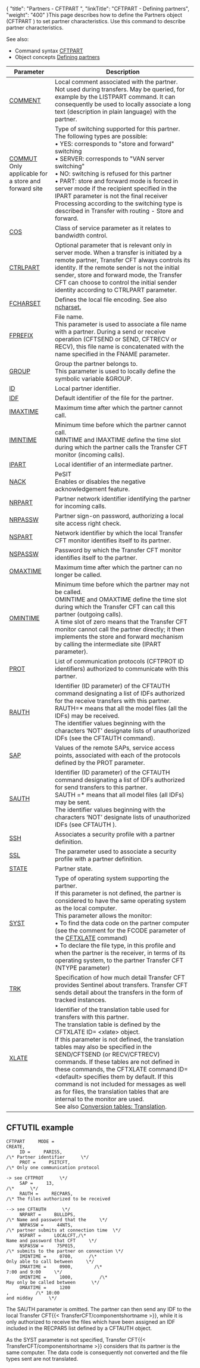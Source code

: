 {
    "title": "Partners - CFTPART ",
    "linkTitle": "CFTPART - Defining partners",
    "weight": "400"
}This page describes how to define the Partners object (CFTPART ) to set partner
characteristics. Use this command to describe partner characteristics.

See also:

- Command syntax
    [CFTPART](../../../command_summary#CFTPART)
- Object concepts
    [Defining partners]()


| Parameter  | Description  |
| --- | --- |
| <a href="../../../command_summary/parameter_intro/comment">COMMENT</a>  | Local comment associated with the partner.<br/> Not used during transfers. May be queried, for example by the LISTPART command. It can consequently be used to locally associate a long text (description in plain language) with the partner. |
| <a href="../../../command_summary/parameter_intro/commut">COMMUT</a> <br/> Only applicable for a store and forward site | Type of switching supported for this partner.<br/> The following types are possible:<br/> • YES: corresponds to "store and forward" switching<br/> • SERVER: corresponds to "VAN server switching"<br/> • NO: switching is refused for this partner<br/> • PART: store and forward mode is forced in server mode if the recipient specified in the IPART parameter is not the final receiver<br/> Processing according to the switching type is described in Transfer with routing - Store and forward. |
| <a href="">COS</a>  | Class of service parameter as it relates to bandwidth control.  |
| <a href="../../../command_summary/parameter_intro/ctrlpart">CTRLPART</a> | Optional parameter that is relevant only in server mode. When a transfer is initiated by a remote partner, Transfer CFT always controls its identity. If the remote sender is not the initial sender, store and forward mode, the Transfer CFT can choose to control the initial sender identity according to CTRLPART parameter.  |
| <a href="../../../command_summary/parameter_intro/fcharset">FCHARSET</a>  | Defines the local file encoding. See also <a href="../../../command_summary/parameter_intro/ncharset">ncharset.</a>  |
| <a href="../../../command_summary/parameter_intro/fprefix">FPREFIX</a> | File name.<br/> This parameter is used to associate a file name with a partner. During a send or receive operation (CFTSEND or SEND, CFTRECV or RECV), this file name is concatenated with the name specified in the FNAME parameter. |
| <a href="../../../command_summary/parameter_intro/group">GROUP</a>  | Group the partner belongs to.<br/> This parameter is used to locally define the symbolic variable &amp;GROUP. |
| <a href="../../../command_summary/parameter_intro/id">ID</a>  | Local partner identifier. |
| <a href="../../../command_summary/parameter_intro/idf">IDF</a>  | Default identifier of the file for the partner. |
| <a href="../../../command_summary/parameter_intro/imaxtime">IMAXTIME</a> | Maximum time after which the partner cannot call. |
| <a href="">IMINTIME</a>  | Minimum time before which the partner cannot call.<br/> IMINTIME and IMAXTIME define the time slot during which the partner calls the Transfer CFT monitor (incoming calls). |
| <a href="../../../command_summary/parameter_intro/ipart">IPART</a> | Local identifier of an intermediate partner. |
| <a href="../../../command_summary/parameter_intro/nack">NACK</a>  | PeSIT<br/> Enables or disables the negative acknowledgement feature. |
| <a href="../../../command_summary/parameter_intro/npart">NRPART</a> | Partner network identifier identifying the partner for incoming calls. |
| <a href="../../../command_summary/parameter_intro/nrpassw">NRPASSW</a>  | Partner sign-on password, authorizing a local site access right check. |
| <a href="../../../command_summary/parameter_intro/nspart">NSPART</a>  | Network identifier by which the local Transfer CFT monitor identifies itself to its partner. |
| <a href="../../../command_summary/parameter_intro/nspassw">NSPASSW</a> | Password by which the Transfer CFT monitor identifies itself to the partner. |
| <a href="../../../command_summary/parameter_intro/omaxtime">OMAXTIME</a> | Maximum time after which the partner can no longer be called. |
| <a href="../../../command_summary/parameter_intro/omintime">OMINTIME</a>  | Minimum time before which the partner may not be called.<br/> OMINTIME and OMAXTIME define the time slot during which the Transfer CFT can call this partner (outgoing calls).<br/> A time slot of zero means that the Transfer CFT monitor cannot call the partner directly; it then implements the store and forward mechanism by calling the intermediate site (IPART parameter). |
| <a href="../../../command_summary/parameter_intro/prot">PROT</a>  | List of communication protocols (CFTPROT ID identifiers) authorized to communicate with this partner. |
| <a href="../../../command_summary/parameter_intro/rauth">RAUTH</a>  | Identifier (ID parameter) of the CFTAUTH command designating a list of IDFs authorized for the receive transfers with this partner.<br/> RAUTH=* means that all the model files (all the IDFs) may be received.<br/> The identifier values beginning with the characters ‘NOT’ designate lists of unauthorized IDFs (see the CFTAUTH command). |
| <a href="../../../command_summary/parameter_intro/sap">SAP</a>  | Values of the remote SAPs, service access points, associated with each of the protocols defined by the PROT parameter. |
| <a href="../../../command_summary/parameter_intro/sauth">SAUTH</a>  | Identifier (ID parameter) of the CFTAUTH command designating a list of IDFs authorized for send transfers to this partner.<br/> SAUTH =* means that all model files (all IDFs) may be sent.<br/> The identifier values beginning with the characters ‘NOT’ designate lists of unauthorized IDFs (see CFTAUTH ). |
| <a href="">SSH</a>  | Associates a security profile with a partner definition.  |
| <a href="../../../command_summary/parameter_intro/ssl">SSL</a>  | The parameter used to associate a security profile with a partner definition.  |
| <a href="../../../command_summary/parameter_intro/state">STATE</a>  | Partner state. |
| <a href="../../../command_summary/parameter_intro/syst">SYST</a>  | Type of operating system supporting the partner.<br/> If this parameter is not defined, the partner is considered to have the same operating system as the local computer.<br/> This parameter allows the monitor:<br/> • To find the data code on the partner computer (see the comment for the FCODE parameter of the <a href="../../../../concepts/cft_configuration_concepts_start_here/translation_table_concepts">CFTXLATE</a> command)<br/> • To declare the file type, in this profile and when the partner is the receiver, in terms of its operating system, to the partner Transfer CFT (NTYPE parameter) |
| <a href="../../../command_summary/parameter_intro/trk">TRK</a> | Specification of how much detail Transfer CFT provides Sentinel about transfers. Transfer CFT sends detail about the transfers in the form of tracked instances. |
| <a href="../../../command_summary/parameter_intro/xlate">XLATE</a>  | Identifier of the translation table used for transfers with this partner.<br/> The translation table is defined by the CFTXLATE ID= &lt;xlate&gt; object.<br/> If this parameter is not defined, the translation tables may also be specified in the SEND/CFTSEND (or RECV/CFTRECV) commands. If these tables are not defined in these commands, the CFTXLATE command ID=&lt;default&gt; specifies them by default. If this command is not included for messages as well as for files, the translation tables that are internal to the monitor are used.<br/> See also <a href="../../../../concepts/cft_configuration_concepts_start_here/translation_table_concepts">Conversion tables: Translation</a>.  |


## CFTUTIL example

```
CFTPART     MODE =    
CREATE,
     ID =     PARIS5,    
/\* Partner identifier      \*/
     PROT =     PSITCFT,    
/\* Only one communication protocol
                                   
-> see CFTPROT      \*/
     SAP =     13,          
/\*      \*/
     RAUTH =     RECPAR5,    
/\* The files authorized to be received
                                     
--> see CFTAUTH      \*/
     NRPART =     BULLDPS,    
/\* Name and password that the     \*/
     NRPASSW =     44NTS,    
/\* partner submits at connection time  \*/
     NSPART =     LOCALCFT,/\*
Name and password that CFT     \*/
     NSPASSW =     75P015,   
/\* submits to the partner on connection \*/
     IMINTIME =     0700,      /\*
Only able to call between     \*/
     IMAXTIME =     0900,        /\*
7:00 and 9:00     \*/
     OMINTIME =     1000,          /\*
May only be called between      \*/
     OMAXTIME =     1200    
,          /\* 10:00
and midday      \*/
```

The SAUTH parameter is omitted. The partner can then send any IDF to
the local Transfer CFT{{< TransferCFT/componentshortname  >}}, while it is only authorized to receive
the files which have been assigned an IDF included in the RECPAR5 list
defined by a CFTAUTH object.

As the SYST parameter is not specified, Transfer CFT{{< TransferCFT/componentshortname  >}} considers that its
partner is the same computer. The data code is consequently not converted
and the file types sent are not translated.
